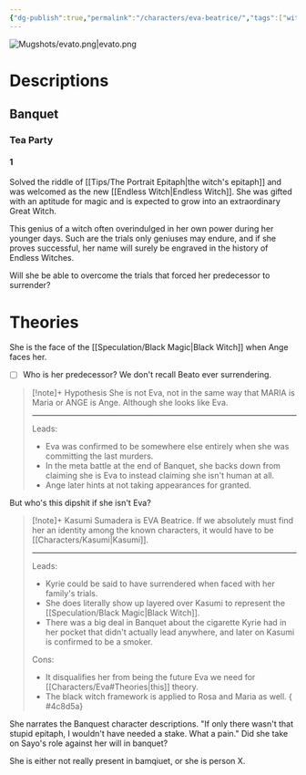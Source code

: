 ```yaml
---
{"dg-publish":true,"permalink":"/characters/eva-beatrice/","tags":["witch","ushiromiya"],"created":"2025-02-27T17:44:13.194+01:00","updated":"2025-02-27T22:03:54.628+01:00"}
---
```



![Mugshots/evato.png|evato.png](/img/user/Mugshots/evato.png)
# Descriptions

## Banquet
### Tea Party
#### 1
Solved the riddle of [[Tips/The Portrait Epitaph\|the witch's epitaph]] and was welcomed as the new [[Endless Witch\|Endless Witch]].
She was gifted with an aptitude for magic and is expected to grow into an extraordinary Great Witch.

This genius of a witch often overindulged in her own power during her younger days.
Such are the trials only geniuses may endure, and if she proves successful, her name will surely be engraved in the history of Endless Witches.

Will she be able to overcome the trials that forced her predecessor to surrender?
# Theories

She is the face of the [[Speculation/Black Magic\|Black Witch]] when Ange faces her.

- [ ] Who is her predecessor? We don't recall Beato ever surrendering.

> [!note]+ Hypothesis
> She is not Eva, not in the same way that MARIA is Maria  or ANGE is Ange. Although she looks like Eva.
> 
> ---
> Leads:
> - Eva was confirmed to be somewhere else entirely when she was committing the last murders.
> - In the meta battle at the end of Banquet, she backs down from claiming she is Eva to instead claiming she isn't human at all.
> - Ange later hints at not taking appearances for granted.

But who's this dipshit if she isn't Eva?

> [!note]+ Kasumi Sumadera is EVA Beatrice.
> If we absolutely must find her an identity among the known characters, it would have to be [[Characters/Kasumi\|Kasumi]].
> 
> ---
> Leads:
> - Kyrie could be said to have surrendered when faced with her family's trials.
> - She does literally show up layered over Kasumi  to represent the [[Speculation/Black Magic\|Black Witch]].
> - There was a big deal in Banquet about the cigarette Kyrie had in her pocket that didn't actually lead anywhere, and later on Kasumi is confirmed to be a smoker.
> 
> Cons:
> - It disqualifies her from being the future Eva we need for [[Characters/Eva#Theories\|this]] theory.
> - The black witch framework is applied to Rosa and Maria as well.
{ #4c8d5a}








She narrates the Banquest character descriptions.
"If only there wasn't that stupid epitaph, I wouldn't have needed a stake. What a pain."
Did she take on Sayo's role against her will in banquet?

She is either not really present in bamqiuet, or she is person X.
